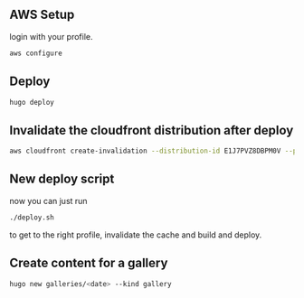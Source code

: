 ## AWS Setup

login with your profile.
```bash
aws configure
```

## Deploy 

```bash
hugo deploy
```

## Invalidate the cloudfront distribution after deploy

```bash
aws cloudfront create-invalidation --distribution-id E1J7PVZ8DBPM0V --paths "/*"
```

## New deploy script

now you can just run 

```bash
./deploy.sh
```
 to get to the right profile, invalidate the cache and build and deploy.

## Create content for a gallery

```bash
hugo new galleries/<date> --kind gallery
```